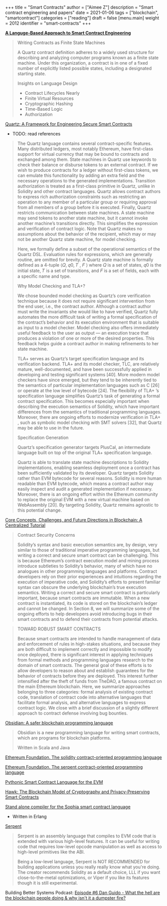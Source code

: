 +++
title = "Smart Contracts"
author = ["Aimee Z"]
description = "Smart contract engineering and papers"
date = 2021-01-06
tags = ["blockchain", "smartcontract"]
categories = ["reading"]
draft = false
[menu.main]
  weight = 2012
  identifier = "smart-contracts"
+++

**[A Languge-Based Approach to Smart Contract Engineering](https://www2.eecs.berkeley.edu/Pubs/TechRpts/2020/EECS-2020-220.html)**

> Writing Contracts as Finite State Machines
>
> A Quartz contract definition adheres to a widely used structure for describing and analyzing
computer programs known as a finite state machine. Under this organization, a contract is
in one of a fixed number of explicitly listed possible states, including a designated starting state.
>
> Insights on Language Design
>
> - Contract Lifecycles Nearly
> - Finite Virtual Resources
> - Cryptographic Hashing
> - Time-Based Logic
> - Authorization

[Quartz: A Framework for Engineering Secure Smart Contracts](https://www2.eecs.berkeley.edu/Pubs/TechRpts/2020/EECS-2020-178.html)

-   TODO: read references

> The Quartz language contains several contract-specific features.
Many distributed ledgers, most notably Ethereum, have first-class
support for virtual currency that may be bound to contracts and
exchanged among them. State machines in Quartz use keywords to
check their balance or disburse tokens to an external contract. If
we wish to produce contracts for a ledger without first-class tokens,
we can emulate this functionality by adding an extra field and the
necessary operations to the generated implementations. Transition
authorization is treated as a first-class primitive in Quartz, unlike
in Solidity and other contract languages. Quartz allows contract
authors to express rich authorization constraints such as restricting
an operation to any member of a particular group or requiring
approval from all members of a group before it is executed. Finally,
Quartz restricts communication between state machines. A state
machine may send tokens to another state machine, but it cannot
invoke another machine’s transitions directly. This simplifies the expression and verification of contract logic. Note that Quartz makes
no assumptions about the behavior of the recipient, which may or
may not be another Quartz state machine, for model checking.
>
> Here, we formally define a subset of the operational semantics of the
Quartz DSL. Evaluation rules for expressions, which are generally
routine, are omitted for brevity. A Quartz state machine is formally
defined as a 4-tuple ⟨𝑄, 𝑞0, 𝑇 , 𝐹 ⟩ where 𝑄 is a set of states, 𝑞0 is
the initial state, 𝑇 is a set of transitions, and 𝐹 is a set of fields, each
with a specific name and type.
>
> Why Model Checking and TLA+?
>
> We chose bounded model checking as Quartz’s core verification
technique because it does not require significant intervention from
the end user, i.e., the contract author. Although a contract author
must write the invariants she would like to have verified, Quartz
fully automates the more difficult task of writing a formal specification of the contract’s behavior and its execution environment
that is suitable as input to a model checker. Model checking also
offers immediately useful feedback to the user as output — an execution trace that produces a violation of one or more of the desired
properties. This feedback helps guide a contract author in making
refinements to her state machine.
>
> TLA+ serves as Quartz’s target specification language and its
verification backend. TLA+
and its model checker, TLC, are relatively mature, well-documented, and have been successfully applied
in developing and testing significant systems [40]. More modern
model checkers have since emerged, but they tend to be inherently
tied to the semantics of particular implementation languages such
as C [26] or operate at the low level of bytecode [24]. The flexibility of TLA+
’s specification language simplifies Quartz’s task of
generating a formal contract specification. This becomes especially
important when describing the execution semantics of Solidity,
which have important differences from the semantics of traditional
programming languages. Moreover, there are ongoing efforts to
modernize verification in TLA+
, such as symbolic model checking
with SMT solvers [32], that Quartz may be able to use in the future.
>
> Specification Generation
>
> Quartz’s specification generator targets PlusCal, an intermediate
language built on top of the original TLA+
specification language.
>
> Quartz is able to translate state machine descriptions to Solidity
implementations, enabling seamless deployment once a contract
has been sufficiently validated by its developer. Quartz targets
Solidity rather than EVM bytecode for several reasons. Solidity is
more human readable than EVM bytecode, which means a contract
author may easily inspect and audit a generated implementation if
necessary. Moreover, there is an ongoing effort within the Ethereum
community to replace the original EVM with a new virtual machine
based on WebAssembly [20]. By targeting Solidity, Quartz remains
agnostic to this potential change.

[Core Concepts, Challenges, and Future Directions in Blockchain: A Centralized Tutorial](https://dl.acm.org/doi/10.1145/3366370)

> Contract Security Concerns
>
> Solidity’s syntax and basic execution semantics are, by design, very similar to those of traditional
imperative programming languages, but writing a correct and secure smart contract can be challenging. This is because Ethereum’s contract execution model and mining process introduce subtleties to Solidity’s behavior, many of which have no analogues in other programming languages
and platforms. Contract developers rely on their prior experiences and intuitions regarding the
execution of imperative code, and Solidity’s efforts to present familiar syntax can obscure the underlying blockchain’s true execution semantics. Writing a correct and secure smart contract is
particularly important, because smart contracts are immutable. When a new contract is instantiated, its code is stored on the blockchain’s ledger and cannot be changed. In Section 8, we will
summarize some of the ongoing efforts to help developers avoid introducing bugs in their smart
contracts and to defend their contracts from potential attacks.

> TOWARD ROBUST SMART CONTRACTS
>
> Because smart contracts are intended to handle management of data and enforcement of rules in
high-stakes situations, and because they are both difficult to implement correctly and impossible
to modify once deployed, there is significant interest in applying techniques from formal methods
and programming languages research to the domain of smart contracts. The general goal of these
efforts is to allow developers to reason about and establish guarantees for the behavior of contracts
before they are deployed. This interest further intensified after the theft of funds from TheDAO, a
famous contract on the main Ethereum blockchain. Here, we summarize approaches belonging
to three categories: formal analysis of existing contract code, translation of contract code into
alternative languages that facilitate formal analysis, and alternative languages to express contract
logic. We close with a brief discussion of a slightly different approach to contract defense involving
bug bounties.

[Obsidian: A safer blockchain programming language](http://obsidian-lang.com/)

> Obsidian is a new programming language for writing smart contracts, which are programs for blockchain platforms.
>
> Written in Scala and Java

[Ethereum Foundation. The solidity contract-oriented programming language](https://github.com/ethereum/solidity)

[Ethereum Foundation. The serpent contract-oriented programming language](https://github.com/ethereum/serpent)

[Pythonic Smart Contract Language for the EVM](https://github.com/vyperlang/vyper)

[Hawk: The Blockchain Model of Cryptography and Privacy-Preserving Smart Contracts](https://ieeexplore.ieee.org/stamp/stamp.jsp?tp=&arnumber=7546538)

[Stand alone compiler for the Sophia smart contract language](https://github.com/aeternity/aesophia)

-   Written in Erlang

[Serpent](https://github.com/ethereum/serpent)

> Serpent is an assembly language that compiles to EVM code that is extended with various high-level features. It can be useful for writing code that requires low-level opcode manipulation as well as access to high-level primitives like the ABI.
>
> Being a low-level language, Serpent is NOT RECOMMENDED for building applications unless you really really know what you're doing. The creator recommends Solidity as a default choice, LLL if you want close-to-the-metal optimizations, or Viper if you like its features though it is still experimental.

Building Better Systems Podcast:
[Episode #6 Dan Guido - What the hell are the blockchain people doing & why isn't it a dumpster fire?](https://www.youtube.com/watch?v=wT-AmR7wtI8)